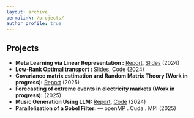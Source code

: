 ```yaml
---
layout: archive
permalink: /projects/
author_profile: true
---
```


## Projects  
- **Meta Learning via Linear Representation :** [Report](https://fegounna.github.io/yessin-moakher/files/meta_learning.pdf), [Slides](https://fegounna.github.io/yessin-moakher/files/meta_learning_slides.pdf) (2024)
- **Low-Rank Optimal transport :** [Slides](https://fegounna.github.io/yessin-moakher/files/OT.pdf), [Code](https://github.com/fegounna/POT/tree/low-rank-via-factor-relaxation) (2024) 
- **Covariance matrix estimation and Random Matrix Theory (Work in progress):** [Report](https://fegounna.github.io/yessin-moakher/files/RMT.pdf) (2025)
- **Forecasting of extreme events in electricity markets (Work in progress):** (2025)
- **Music Generation Using LLM:**  [Report](https://fegounna.github.io/yessin-moakher/files/PSC_rapport_final.pdf), [Code](https://github.com/fegounna/LLM-Fine-Tuning-for-Music-Generation) (2024)  
- **Parallelization of a Sobel Filter:** — openMP . Cuda . MPI (2025)  

